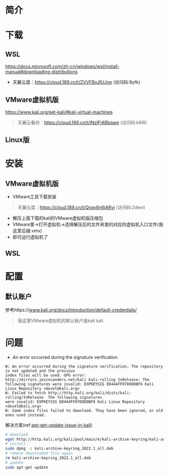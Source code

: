 # 简介
# 下载
## WSL
https://docs.microsoft.com/zh-cn/windows/wsl/install-manual#downloading-distributions
- 天翼云盘：https://cloud.189.cn/t/ZVVFBvJfUJne (访问码:9yfk)
## VMware虚拟机版
https://www.kali.org/get-kali/#kali-virtual-machines
> 天翼云备份：https://cloud.189.cn/t/INzIFjABbqam (访问码:k8l8)
## Linux版
# 安装
## VMware虚拟机版
- VMware工具下载安装
> 天翼云盘：https://cloud.189.cn/t/Qnay6n6jARvi (访问码:2dew)
- 解压上面下载的kali的VMware虚拟机版压缩包
- VMware里->打开虚拟机->选择解压后的文件夹里的对应的虚拟机入口文件(我这里后缀.vmx)
- 即可运行虚拟机了
## WSL

# 配置
## 默认账户
参考https://www.kali.org/docs/introduction/default-credentials/
> 我这里VMware虚拟机的默认账户是kali kali

# 问题
* An error occurred during the signature verification.
```
W: An error occurred during the signature verification. The repository is not updated and the previous 
index files will be used. GPG error: http://mirrors.jevincanders.net/kali kali-rolling InRelease: The 
following signatures were invalid: EXPKEYSIG ED444FF07D8D0BF6 Kali Linux Repository <devel@kali.org>
W: Failed to fetch http://http.kali.org/kali/dists/kali-rolling/InRelease  The following signatures 
were invalid: EXPKEYSIG ED444FF07D8D0BF6 Kali Linux Repository <devel@kali.org>
W: Some index files failed to download. They have been ignored, or old ones used instead.
```
解决方案(ref:[apt-get-update-issue-in-kali](https://superuser.com/questions/1644520/apt-get-update-issue-in-kali))
```bash
# download
wget http://http.kali.org/kali/pool/main/k/kali-archive-keyring/kali-archive-keyring_2022.1_all.deb
# install
sudo dpkg -i kali-archive-keyring_2022.1_all.deb
# remove downloaded file again
rm kali-archive-keyring_2022.1_all.deb
# update
sudo apt-get update
```

